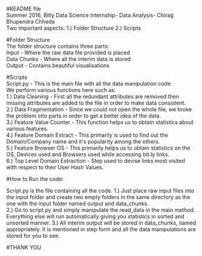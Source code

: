 #README file  
Summer 2016, Bitly Data Science Internship- Data Analysis- Chirag Bhupendra Chheda  
Two important aspects:
1.) Folder Structure
2.) Scripts

#Folder Structure  
The folder structure contains three parts:  
Input - Where the raw data file provided is placed  
Data Chunks - Where all the interim data is stored  
Output - Contains beautiful visualisations  

#Scripts  
Script.py - This is the main file with all the data manipulation code  
We perform various functions here such as:  
1.) Data Cleaning - First all the redundant attributes are removed then missing attributes are added to the file in order to make data consistent.  
2.) Data Fragmentation - Since we could not open the whole file, we broke the problem into parts in order to get a better idea of the data.  
3.) Feature Value Counter - This function helps us to obtain statistics about various features.  
4.) Feature Domain Extract - This primarily is used to find out the Domain/Company name and it's popularity among the others.  
5.) Feature Browser OS - This primarily helps us to obtain statistics on the OS, Devices used and Browsers used while accessing bit.ly links.  
6.) Top Level Domain Extraction - Step used to devise links most visited with respect to their User Hash Values.  

#How to Run the code:

Script.py is the file containing all the code.
1.) Just place raw input files into the input folder and create two empty folders in the same directory as the one with the input folder named output and data_chunks.  
2.) Go to script.py and simply manipulate the read_data in the main method. Everything else will run automatically giving you statistics in sorted and unsorted manner.
3.) All interim output will be stored in data_chunks, named appropriately. It is mentioned in step form and all the data manipulations are stored for you to see.

#THANK YOU